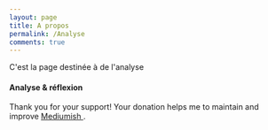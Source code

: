 ```yaml
---
layout: page
title: A propos
permalink: /Analyse
comments: true
---
```


<div class="row justify-content-between">
<div class="col-md-8 pr-5">

<p>C'est la page destinée à de l'analyse</p>

<h4>Analyse & réflexion</h4>


<p>Thank you for your support! Your donation helps me to maintain and improve <a target="_blank" href="https://github.com/wowthemesnet/mediumish-theme-jekyll">Mediumish <i class="fab fa-github"></i></a>.</p>


</div>
</div>
</div>
